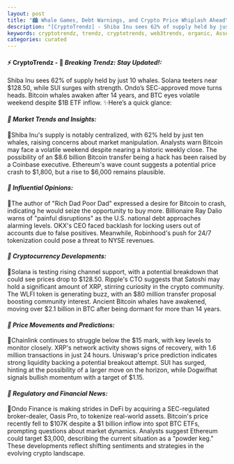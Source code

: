 ```yaml
---
layout: post
title: "🏙️ Whale Games, Debt Warnings, and Crypto Price Whiplash Ahead"
description: "[CryptoTrendz] - Shiba Inu sees 62% of supply held by just 10 whales. Solana teeters near $128.50, while SUI surges with strength. Ondo’s SEC-approved move turns heads. Bitcoin whales awaken after 14 years, and BTC eyes volatile weekend despite $1B ETF inflow."
keywords: cryptotrendz, trendz, cryptotrends, web3trends, organic, Assets, BTC, CEO, Bitcoin, XRP, Network, Digital, Analyst, Token
categories: curated
---
```


#### ⚡ CryptoTrendz - 📌 *Breaking Trendz: Stay Updated!:*

Shiba Inu sees 62% of supply held by just 10 whales. Solana teeters near $128.50, while SUI surges with strength. Ondo’s SEC-approved move turns heads. Bitcoin whales awaken after 14 years, and BTC eyes volatile weekend despite $1B ETF inflow. ✨Here’s a quick glance:


#### *🔖  Market Trends and Insights:*  

🔹Shiba Inu's supply is notably centralized, with 62% held by just ten whales, raising concerns about market manipulation. Analysts warn Bitcoin may face a volatile weekend despite nearing a historic weekly close. The possibility of an $8.6 billion Bitcoin transfer being a hack has been raised by a Coinbase executive. Ethereum's wave count suggests a potential price crash to $1,800, but a rise to $6,000 remains plausible.

#### *🔖  Influential Opinions:*  

🔹The author of "Rich Dad Poor Dad" expressed a desire for Bitcoin to crash, indicating he would seize the opportunity to buy more. Billionaire Ray Dalio warns of "painful disruptions" as the U.S. national debt approaches alarming levels. OKX's CEO faced backlash for locking users out of accounts due to false positives. Meanwhile, Robinhood's push for 24/7 tokenization could pose a threat to NYSE revenues.

#### *🔖  Cryptocurrency Developments:*  

🔹Solana is testing rising channel support, with a potential breakdown that could see prices drop to $128.50. Ripple's CTO suggests that Satoshi may hold a significant amount of XRP, stirring curiosity in the crypto community. The WLFI token is generating buzz, with an $80 million transfer proposal boosting community interest. Ancient Bitcoin whales have awakened, moving over $2.1 billion in BTC after being dormant for more than 14 years.

#### *🔖  Price Movements and Predictions:*  

🔹Chainlink continues to struggle below the $15 mark, with key levels to monitor closely. XRP's network activity shows signs of recovery, with 1.6 million transactions in just 24 hours. Uniswap's price prediction indicates strong liquidity backing a potential breakout attempt. SUI has surged, hinting at the possibility of a larger move on the horizon, while Dogwifhat signals bullish momentum with a target of $1.15.

#### *🔖  Regulatory and Financial News:*  

🔹Ondo Finance is making strides in DeFi by acquiring a SEC-regulated broker-dealer, Oasis Pro, to tokenize real-world assets. Bitcoin's price recently fell to $107K despite a $1 billion inflow into spot BTC ETFs, prompting questions about market dynamics. Analysts suggest Ethereum could target $3,000, describing the current situation as a "powder keg." These developments reflect shifting sentiments and strategies in the evolving crypto landscape.